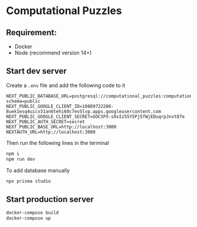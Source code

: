 # Computational Puzzles

## Requirement:
- Docker
- Node (recommend version 14+)

## Start dev server
Create a `.env` file and add the following code to it
```text
NEXT_PUBLIC_DATABASE_URL=postgresql://computational_puzzles:computational_puzzles@localhost:5432/mydb?schema=public
NEXT_PUBLIC_GOOGLE_CLIENT_ID=10889722286-8uek1esq4uicv31an6tehi60c7ev5lvp.apps.googleusercontent.com
NEXT_PUBLIC_GOOGLE_CLIENT_SECRET=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
NEXT_PUBLIC_AUTH_SECRET=secret
NEXT_PUBLIC_BASE_URL=http://localhost:3000
NEXTAUTH_URL=http://localhost:3000
```
Then run the following lines in the terminal
```bash
npm i
npm run dev
```
To add database manually
```bash
npx prisma studio
```

## Start production server
```bash
docker-compose build
docker-compose up
```
